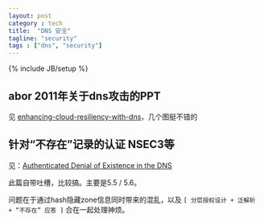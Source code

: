 ```yaml
---
layout: post
category : tech
title:  "DNS 安全"
tagline: "security"
tags : ["dns", "security"] 
---
```

{% include JB/setup %}

## abor 2011年关于dns攻击的PPT

见 [enhancing-cloud-resiliency-with-dns](http://www.arbornetworks.com/docman-component/doc_download/543-enhancing-cloud-resiliency-with-dns)，几个图挺不错的 

##  针对“不存在”记录的认证 NSEC3等

见：[Authenticated Denial of Existence in the DNS](http://tools.ietf.org/html/draft-gieben-auth-denial-of-existence-dns-05)

此篇自带吐槽，比较搞。主要是5.5 / 5.6。

问题在于通过hash隐藏zone信息同时带来的混乱，以及 ``[ 分层授权设计 + 泛解析 + “不存在” 应答 ]`` 合在一起处理神烦。
